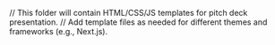 // This folder will contain HTML/CSS/JS templates for pitch deck presentation.
// Add template files as needed for different themes and frameworks (e.g., Next.js).



